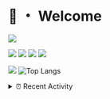 # 👋 ・ Welcome
![](https://komarev.com/ghpvc/?username=Lorenzo0111)

![](https://img.shields.io/badge/Java-ED8B00?style=for-the-badge&logo=java&logoColor=white)
![](https://img.shields.io/badge/JavaScript-323330?style=for-the-badge&logo=javascript&logoColor=F7DF1E)
![](https://img.shields.io/badge/Node.js-339933?style=for-the-badge&logo=nodedotjs&logoColor=white)
![](https://img.shields.io/badge/React-20232A?style=for-the-badge&logo=react&logoColor=61DAFB)

[![](https://github-readme-stats.vercel.app/api?username=Lorenzo0111&show_icons=true&count_private=true)](https://github.com/Lorenzo0111)
![Top Langs](https://github-readme-stats.vercel.app/api/top-langs/?username=Lorenzo0111&layout=compact)

<details>
<summary>⏰ Recent Activity</summary>

<!--RECENT_ACTIVITY:start-->
1. ![issueClosed] **Issue closed:** [ZombieStriker/QualityArmoryVehicles2#31](https://github.com/ZombieStriker/QualityArmoryVehicles2/issues/31)
2. ![comment] **Commented:** [ZombieStriker/QualityArmory#192](https://github.com/ZombieStriker/QualityArmory/issues/192#issuecomment-950183089)
3. ![comment] **Commented:** [ZombieStriker/QualityArmoryVehicles2#48](https://github.com/ZombieStriker/QualityArmoryVehicles2/issues/48#issuecomment-950175469)
4. ![comment] **Commented:** [sgtcaze/NametagEdit#655](https://github.com/sgtcaze/NametagEdit/issues/655#issuecomment-950172808)
5. ![comment] **Commented:** [ZombieStriker/QualityArmory#192](https://github.com/ZombieStriker/QualityArmory/issues/192#issuecomment-950172078)
6. ![comment] **Commented:** [ZombieStriker/QualityArmoryVehicles2#50](https://github.com/ZombieStriker/QualityArmoryVehicles2/issues/50#issuecomment-950064183)
7. ![comment] **Commented:** [ZombieStriker/QualityArmory#169](https://github.com/ZombieStriker/QualityArmory/issues/169#issuecomment-949894099)
8. ![prMerged] **Pull request merged:** [Lorenzo0111/DownloadTracker#34](https://github.com/Lorenzo0111/DownloadTracker/pull/34)
9. ![issueClosed] **Issue closed:** [ZombieStriker/QualityArmory#185](https://github.com/ZombieStriker/QualityArmory/issues/185)
10. ![issueClosed] **Issue closed:** [ZombieStriker/QualityArmory#189](https://github.com/ZombieStriker/QualityArmory/issues/189)
<!--RECENT_ACTIVITY:end-->


<!--RECENT_ACTIVITY:last_update-->
Last Updated: Sunday, October 24th, 2021, 12:38:52 AM
<!--RECENT_ACTIVITY:last_update_end-->
</details>

[issueOpened]: https://cdn.jsdelivr.net/gh/Readme-Workflows/Readme-Icons@main/icons/octicons/IssueOpenedOld.svg
[issueClosed]: https://cdn.jsdelivr.net/gh/Readme-Workflows/Readme-Icons@main/icons/octicons/IssueClosedOld.svg

[prOpened]: https://cdn.jsdelivr.net/gh/Readme-Workflows/Readme-Icons@main/icons/octicons/PullRequestOpened.svg
[prClosed]: https://cdn.jsdelivr.net/gh/Readme-Workflows/Readme-Icons@main/icons/octicons/PullRequestClosed.svg
[prMerged]: https://cdn.jsdelivr.net/gh/Readme-Workflows/Readme-Icons@main/icons/octicons/PullRequestMerged.svg

[comment]: https://cdn.jsdelivr.net/gh/Readme-Workflows/Readme-Icons@main/icons/octicons/Comment.svg

[changesRequested]: https://cdn.jsdelivr.net/gh/Readme-Workflows/Readme-Icons@main/icons/octicons/RequestedChanges.svg
[approved]: https://cdn.jsdelivr.net/gh/Readme-Workflows/Readme-Icons@main/icons/octicons/ApprovedChanges.svg

[repoCreated]: https://cdn.jsdelivr.net/gh/Readme-Workflows/Readme-Icons@main/icons/octicons/Repository.svg
[release]: https://cdn.jsdelivr.net/gh/Readme-Workflows/Readme-Icons@main/icons/octicons/Release.svg
[star]: https://cdn.jsdelivr.net/gh/Readme-Workflows/Readme-Icons@main/icons/octicons/StarredRepository.svg
[wiki]: https://cdn.jsdelivr.net/gh/Readme-Workflows/Readme-Icons@main/icons/octicons/Wiki.svg
[fork]: https://cdn.jsdelivr.net/gh/Readme-Workflows/Readme-Icons@main/icons/octicons/ForkedRepository.svg
[people]: https://cdn.jsdelivr.net/gh/Readme-Workflows/Readme-Icons@main/icons/octicons/People.svg
